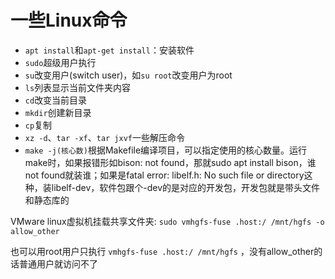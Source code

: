 # 一些Linux命令
* `apt install`和`apt-get install`：安装软件
* `sudo`超级用户执行
* `su`改变用户(switch user)，如`su root`改变用户为root
* `ls`列表显示当前文件夹内容
* `cd`改变当前目录
* `mkdir`创建新目录
* `cp`复制
* `xz -d`、`tar -xf`、`tar jxvf`一些解压命令
* `make -j(核心数)`根据Makefile编译项目，可以指定使用的核心数量。运行make时，如果报错形如bison: not found，那就sudo apt install bison，谁not found就装谁；如果是fatal error: libelf.h: No such file or directory这种，装libelf-dev，软件包跟个-dev的是对应的开发包，开发包就是带头文件和静态库的

VMware linux虚拟机挂载共享文件夹:
 `sudo vmhgfs-fuse .host:/ /mnt/hgfs -o allow_other`

也可以用root用户只执行 `vmhgfs-fuse .host:/ /mnt/hgfs` ，没有allow_other的话普通用户就访问不了

